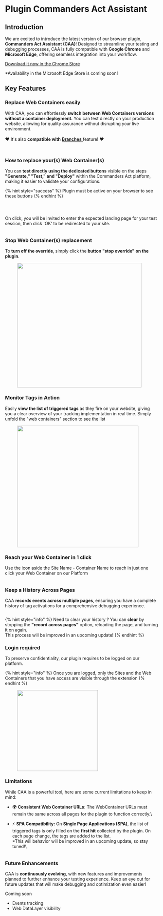 # Plugin Commanders Act Assistant

## Introduction

We are excited to introduce the latest version of our browser plugin, **Commanders Act Assistant (CAA)**! Designed to streamline your testing and debugging processes, CAA is fully compatible with **Google Chrome** and **Microsoft Edge**, offering seamless integration into your workflow.

[Download it now in the Chrome Store](https://chromewebstore.google.com/detail/commanders-act-assistant/lfaifjhjdolnpnlgeohohaalbeidhlpj)

\*Availability in the Microsoft Edge Store is coming soon!

## Key Features &#x20;

### Replace Web Containers easily

With CAA, you can effortlessly **switch between Web Containers versions without a container deployment.** You can test directly on your production website, allowing for quality assurance without disrupting your live environment.\
\
:heart: It's also **compatible with** [**Branches** ](branches.md)feature! :heart:&#x20;

<figure><img src="../../../../../../../.gitbook/assets/image (13).png" alt=""><figcaption></figcaption></figure>

<figure><img src="../../../../../../../.gitbook/assets/Capture d&#x27;écran 2025-02-27 185120.png" alt=""><figcaption></figcaption></figure>

### How to replace your(s) Web Container(s)

You can **test directly using the dedicated buttons** visible on the steps **"Generate," "Test," and "Deploy"** within the Commanders Act platform, making it easier to validate your configurations.

{% hint style="success" %}
Plugin must be active on your browser to see these buttons
{% endhint %}

<figure><img src="../../../../../../../.gitbook/assets/image (570).png" alt=""><figcaption></figcaption></figure>

<figure><img src="../../../../../../../.gitbook/assets/image (571).png" alt=""><figcaption></figcaption></figure>

<figure><img src="../../../../../../../.gitbook/assets/image (572).png" alt=""><figcaption></figcaption></figure>

On click, you will be invited to enter the expected landing page for your test session, then click 'OK' to be redirected to your site.

<figure><img src="../../../../../../../.gitbook/assets/image (575).png" alt=""><figcaption></figcaption></figure>

### Stop Web Container(s) replacement&#x20;

To **turn off the override**, simply click the **button "stop override" on the plugin**.

<figure><img src="../../../../../../../.gitbook/assets/image (1).png" alt="" width="408"><figcaption></figcaption></figure>

### Monitor Tags in Action

Easily **view the list of triggered tags** as they fire on your website, giving you a clear overview of your tracking implementation in real time. Simply unfold the "web containers" section to see the list

<figure><img src="../../../../../../../.gitbook/assets/image (11).png" alt="" width="398"><figcaption></figcaption></figure>

### Reach your Web Container in 1 click

Use the icon aside the Site Name - Container Name to reach in just one click your Web Container on our Platform

<figure><img src="../../../../../../../.gitbook/assets/image (14).png" alt=""><figcaption></figcaption></figure>

### Keep a History Across Pages

CAA **records events across multiple pages**, ensuring you have a complete history of tag activations for a comprehensive debugging experience.

<figure><img src="../../../../../../../.gitbook/assets/image (576).png" alt=""><figcaption></figcaption></figure>

{% hint style="info" %}
Need to clear your history ? You can **clear** by stopping the **"record across pages"** option, reloading the page, and turning it on again. \
This process will be improved in an upcoming update!
{% endhint %}

### Login required

To preserve confidentiality, our plugin requires to be logged on our platform.

{% hint style="info" %}
Once you are logged, only the Sites and the Web Containers that you have access are visible through the extension
{% endhint %}

<figure><img src="../../../../../../../.gitbook/assets/image (12).png" alt="" width="265"><figcaption></figcaption></figure>

### Limitations

While CAA is a powerful tool, here are some current limitations to keep in mind:

* 🌍 **Consistent Web Container URLs:** The WebContainer URLs must remain the same across all pages for the plugin to function correctly.\

* ⚡ **SPA Compatibility:** On **Single Page Applications (SPA)**, the list of triggered tags is only filled on the **first hit** collected by the plugin. On each page change, the tags are added to the list.\
  \*This will behavior will be improved in an upcoming update, so stay tuned!\


<figure><img src="../../../../../../../.gitbook/assets/image (579).png" alt=""><figcaption></figcaption></figure>

### Future Enhancements

CAA is **continuously evolving**, with new features and improvements planned to further enhance your testing experience. Keep an eye out for future updates that will make debugging and optimization even easier!

Coming soon

* Events tracking
* Web DataLayer visibility







